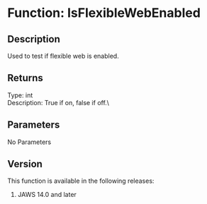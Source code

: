 # Function: IsFlexibleWebEnabled

## Description

Used to test if flexible web is enabled.

## Returns

Type: int\
Description: True if on, false if off.\

## Parameters

No Parameters

## Version

This function is available in the following releases:

1.  JAWS 14.0 and later
